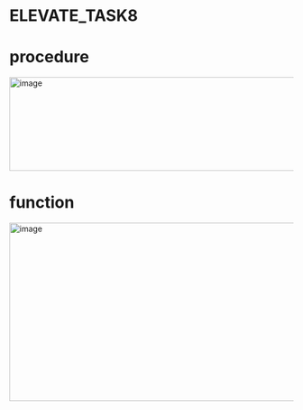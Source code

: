 # ELEVATE_TASK8

# procedure 
<img width="662" height="166" alt="image" src="https://github.com/user-attachments/assets/8002a194-cf14-4597-b901-796e76a2e4f7" />

# function 
<img width="818" height="316" alt="image" src="https://github.com/user-attachments/assets/5ed3217d-4780-447b-86fd-b2ff2dd47c99" />

